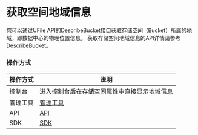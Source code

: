 

# 获取空间地域信息

您可以通过UFile API的DescribeBucket接口获取存储空间（Bucket）所属的地域，即数据中心的物理位置信息。
获取存储空间地域信息的API详情请参考[DescribeBucket](https://docs.ucloud.cn/api/ufile-api/describe_bucket)。

### 操作方式
|操作方式    |说明 |
|--------- |--------------------------------------------------------------------------------------------------------------- |
|控制台  |进入控制台后在存储空间属性中直接显示地域信息 |
|管理工具  |[管理工具](/storage_cdn/ufile/tools/tools/tools_bcket) |
|API   |[API](https://docs.ucloud.cn/api/ufile-api/index) |
|SDK   |[SDK](/storage_cdn/ufile/tools/sdk) |


